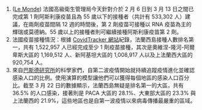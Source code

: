 1. ([Le Monde]((https://bit.ly/3wDCi1f))) 法國高級衛生管理局今天針對介於 2 月 6 日到 3 月 13 日之間已完成第 1 劑阿斯利康疫苗且為 55 歲以下的接種者（共計有 533,302 人）建議，在兩劑疫苗間隔 12 週的時間後，第 2 劑疫苗可接種以 RNA 疫苗為主的輝瑞或莫德納。55 歲以上的接種者則可繼續接種阿斯利康疫苗第 2 劑。
1. 法國疫苗接種情況：根據 [CovidTracker 網站](https://covidtracker.fr/vaccintracker)紀錄，法蘭西島接種人數排名第一，共有 1,522,957 人已經完成至少 1 劑疫苗接種，其次是奧維涅-隆河-阿爾卑斯大區的 1,169,512 人、新阿基坦大區的 1,008,917 人以及上法蘭西大區的 920,754 人。
1. 來自[巴斯德研究所](https://bit.ly/2Qbhtcy)的科學家們，自第二波疫情開始就持續追蹤疫情進化並確認感染人口的比例。使用演算的模型讓他們可以獲得每個地區的感染人口百分比。截至 3 月 22 日的數據顯示，法蘭西島無疑是排名第一的大區，共有 36.5% 的人口感染，接著則是 PACA 大區的 28.1%、大東部大區的 23.3% 與上法蘭西的 21.9%，這些地區也是自第一波疫情以來病毒傳播最嚴重的區域。